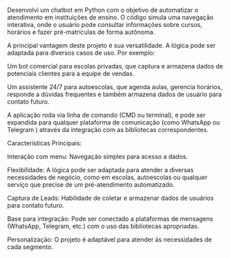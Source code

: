 Desenvolvi um chatbot em Python com o objetivo de automatizar o atendimento em instituições de ensino. O código simula uma navegação interativa, onde o usuário pode consultar informações sobre cursos, horários e fazer pré-matrículas de forma autônoma.

A principal vantagem deste projeto é sua versatilidade. A lógica pode ser adaptada para diversos casos de uso. Por exemplo:

Um bot comercial para escolas privadas, que captura e armazena dados de potenciais clientes para a equipe de vendas.

Um assistente 24/7 para autoescolas, que agenda aulas, gerencia horários, responde a dúvidas frequentes e também armazena dados de usuário  para contato futuro.

A aplicação roda via linha de comando (CMD ou terminal), e pode ser expandida para qualquer plataforma de comunicação (como WhatsApp ou Telegram ) através da integração com as bibliotecas correspondentes.


Características Principais:

Interação com menu: Navegação simples para acesso a dados.

Flexibilidade: A lógica pode ser adaptada para atender a diversas necessidades de negócio, como em escolas, autoescolas ou qualquer serviço que precise de um pré-atendimento automatizado.

Captura de Leads: Habilidade de coletar e armazenar dados de usuários para contato futuro.

Base para integração: Pode ser conectado a plataformas de mensagens (WhatsApp, Telegram, etc.) com o uso das bibliotecas apropriadas.

Personalização: O projeto é adaptável para atender  ás necessidades de cada segmento.
